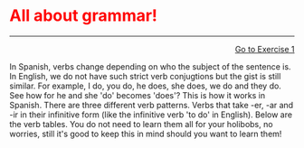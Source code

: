 <h1 style="color:red;"> All about grammar! </h1>
<hr> 

<p>
  <a style="float:right;" href="practice.html" class="btn2"> Go to Exercise 1</a>
  </p> 
  <div style="clear:both;"> </div>
  
  
  <p> In Spanish, verbs change depending on who the subject of the sentence is. In English, we do not have such strict verb conjugtions but the gist is still similar. For example, I do, you do, he does, she does, we do and they do. See how for he and she 'do' becomes 'does'? This is how it works in Spanish. There are three different verb patterns. Verbs that take -er, -ar and -ir in their infinitive form (like the infinitive verb 'to do' in English). Below are the verb tables. You do not need to learn them all for your holibobs, no worries, still it's good to keep this in mind should you want to learn them!
  
  
  
  


